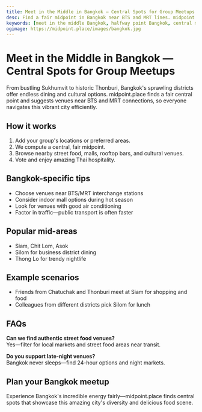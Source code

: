 ```yaml
---
title: Meet in the Middle in Bangkok — Central Spots for Group Meetups
desc: Find a fair midpoint in Bangkok near BTS and MRT lines. midpoint.place suggests venues from Sukhumvit to Silom, Chatuchak to Thonburi.
keywords: [meet in the middle Bangkok, halfway point Bangkok, central meeting spot Bangkok, group meetup Bangkok]
ogimage: https://midpoint.place/images/bangkok.jpg
---
```


# Meet in the Middle in Bangkok — Central Spots for Group Meetups

From bustling Sukhumvit to historic Thonburi, Bangkok's sprawling districts offer endless dining and cultural options. midpoint.place finds a fair central point and suggests venues near BTS and MRT connections, so everyone navigates this vibrant city efficiently.

## How it works

1. Add your group's locations or preferred areas.
2. We compute a central, fair midpoint.
3. Browse nearby street food, malls, rooftop bars, and cultural venues.
4. Vote and enjoy amazing Thai hospitality.

## Bangkok-specific tips

- Choose venues near BTS/MRT interchange stations
- Consider indoor mall options during hot season
- Look for venues with good air conditioning
- Factor in traffic—public transport is often faster

## Popular mid-areas

- Siam, Chit Lom, Asok
- Silom for business district dining
- Thong Lo for trendy nightlife

## Example scenarios

- Friends from Chatuchak and Thonburi meet at Siam for shopping and food
- Colleagues from different districts pick Silom for lunch

## FAQs

**Can we find authentic street food venues?**  
Yes—filter for local markets and street food areas near transit.

**Do you support late-night venues?**  
Bangkok never sleeps—find 24-hour options and night markets.

## Plan your Bangkok meetup

Experience Bangkok's incredible energy fairly—midpoint.place finds central spots that showcase this amazing city's diversity and delicious food scene.
